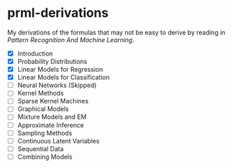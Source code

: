 # prml-derivations

My derivations of the formulas that may not be easy to derive by reading in *Pattern Recognition And Machine Learning*.

- [x] Introduction
- [x] Probability Distributions
- [x] Linear Models for Regression
- [x] Linear Models for Classification
- [ ] Neural Networks (Skipped)
- [ ] Kernel Methods
- [ ] Sparse Kernel Machines
- [ ] Graphical Models
- [ ] Mixture Models and EM
- [ ] Approximate Inference
- [ ] Sampling Methods
- [ ] Continuous Latent Variables
- [ ] Sequential Data
- [ ] Combining Models
